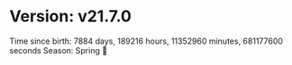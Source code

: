 # Version: v21.7.0
Time since birth: 7884 days, 189216 hours, 11352960 minutes, 681177600 seconds
Season: Spring 🌸
